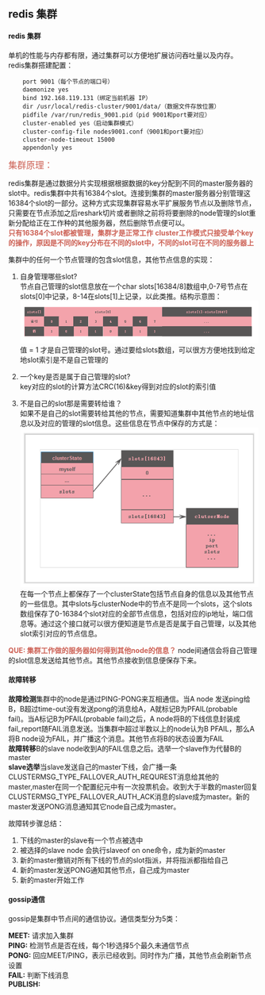 ## redis 集群

#### redis 集群
单机的性能与内存都有限，通过集群可以方便地扩展访问吞吐量以及内存。</br>
redis集群搭建配置：
```
    port 9001（每个节点的端口号）
    daemonize yes
    bind 192.168.119.131（绑定当前机器 IP）
    dir /usr/local/redis-cluster/9001/data/（数据文件存放位置）
    pidfile /var/run/redis_9001.pid（pid 9001和port要对应）
    cluster-enabled yes（启动集群模式）
    cluster-config-file nodes9001.conf（9001和port要对应）
    cluster-node-timeout 15000
    appendonly yes
```
<font color='#CD6155' size="4.5">集群原理：</font><br>

redis集群是通过数据分片实现根据根据数据的key分配到不同的master服务器的slot中。redis集群中共有16384个slot。连接到集群的master服务器分别管理这16384个slot的一部分。这种方式实现集群容易水平扩展服务节点以及删除节点，只需要在节点添加之后reshark切片或者删除之前将将要删除的node管理的slot重新分配给正在工作种的其他服务器，然后删除节点便可以。<br>
<font color="#CD6155">**只有16384个slot都被管理，集群才是正常工作**</font>
<font color="#CD6155">**cluster工作模式只接受单个key的操作，原因是不同的key分布在不同的slot中，不同的slot可在不同的服务器上**</font>


集群中的任何一个节点管理的包含slot信息，其他节点信息的实现：

1. 自身管理哪些slot? <br>
节点自己管理的slot信息放在一个char slots[16384/8]数组中,0-7号节点在slots[0]中记录，8-14在slots[1]上记录，以此类推。结构示意图：
![slots](img/slots.png)
值 = 1 才是自己管理的slot号。通过要给slots数组，可以很方方便地找到给定地slot索引是不是自己管理的

2. 一个key是否是属于自己管理的slot?<br>
key对应的slot的计算方法CRC(16)&key得到对应的slot的索引值
3. 不是自己的slot那是需要转给谁？<br>
如果不是自己的slot需要转给其他的节点，需要知道集群中其他节点的地址信息以及对应的管理的slot信息。这些信息在节点中保存的方式是：<br>
![info](img/clusterInfo.png) <br>
在每一个节点上都保存了一个clusterState包括节点自身的信息以及其他节点的一些信息。其中slots与clusterNode中的节点不是同一个slots，这个slots数组保存了0-16384个slot对应的全部节点信息，包括对应的ip地址，端口信息等。通过这个接口就可以很方便知道是节点是否是属于自己管理，以及其他slot索引对应的节点信息。

<font color="#CD6155">**QUE: 集群工作做的服务器如何得到其他node的信息？**</font>
node间通信会将自己管理的slot信息发送给其他节点。其他节点接收到信息便保存下来。

#### 故障转移
**故障检测**集群中的node是通过PING-PONG来互相通信。当A node 发送ping给B，B超过time-out没有发送pong的消息给A，A就标记B为PFAIL(probable fail)。当A标记B为PFAIL(probable fail)之后，A node将B的下线信息封装成fail_report随FAIL消息发送。当集群中超过半数以上的node认为B PFAIL，那么A将B node设为FAIL，并广播这个消息。其他节点将B的状态设置为FAIL <br>
**故障转移**B的slave node收到A的FAIL信息之后。选举一个slave作为代替B的master <br>
**slave选举**当slave发送自己的master下线，会广播一条CLUSTERMSG_TYPE_FALLOVER_AUTH_REQUREST消息给其他的master,master在同一个配置纪元中有一次投票机会。收到大于半数的master回复CLUSTERMSG_TYPE_FALLOVER_AUTH_ACK消息的slave成为master。新的master发送PONG消息通知其它node自己成为master。<br>

故障转步骤总结：

1. 下线的master的slave有一个节点被选中
2. 被选择的slave node 会执行slaveof on one命令，成为新的master
3. 新的master撤销对所有下线的节点的slot指派，并将指派都指给自己
4. 新的master发送PONG通知其他节点，自己成为master
5. 新的master开始工作 

#### gossip通信
gossip是集群中节点间的通信协议。通信类型分为5类：<br>

**MEET:** 请求加入集群<br>
**PING:** 检测节点是否在线，每个1秒选择5个最久未通信节点<br>
**PONG:** 回应MEET/PING，表示已经收到。同时作为广播，其他节点会刷新节点设置<br>
**FAIL:** 判断下线消息<br>
**PUBLISH:** <br>



